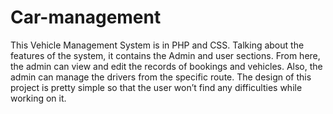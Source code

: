 # Car-management
This Vehicle Management System is in PHP and CSS. Talking about the features of the system, it contains the Admin and user sections. From here, the admin can view and edit the records of bookings and vehicles. Also, the admin can manage the drivers from the specific route. The design of this project is pretty simple so that the user won’t find any difficulties while working on it.
